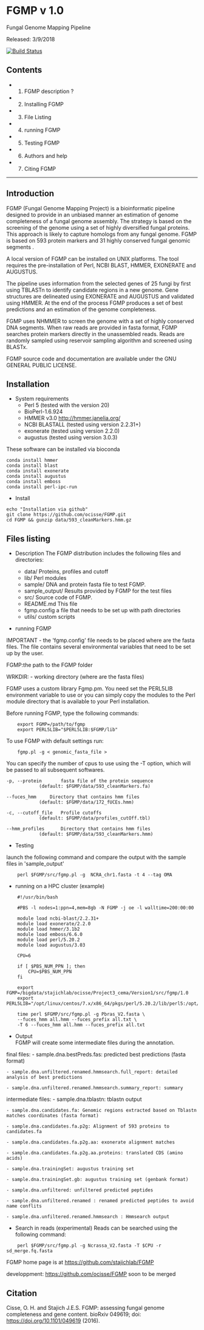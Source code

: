 # FGMP v 1.0
Fungal Genome Mapping Pipeline

Released: 3/9/2018

[![Build Status](https://travis-ci.org/ocisse/FGMP.svg?branch=master)](https://github.com/ocisse/FGMP)

## Contents

+ 1. FGMP description ?
+ 2. Installing FGMP
+ 3. File Listing
+ 4. running FGMP
+ 5. Testing FGMP
+ 6. Authors and help
+ 7. Citing FGMP

----------------------------------------
## Introduction

FGMP (Fungal Genome Mapping Project) is a bioinformatic pipeline designed to 
provide in an unbiased manner an estimation of genome completeness of a fungal
genome assembly. The strategy is based on the screening of the genome using a 
set of highly diversified fungal proteins. This approach is likely to capture homologs from any 
fungal genome. FGMP is based on 593 protein markers and 31 highly conserved fungal genomic segments .  

A local version of FGMP can be installed on UNIX platforms. The tool requires the
pre-installation of Perl, NCBI BLAST, HMMER, EXONERATE and AUGUSTUS. 

The pipeline uses information from the selected genes of 25 fungi by first using TBLASTn to 
identify candidate regions in a new genome. Gene structures are delineated using EXONERATE and AUGUSTUS
and validated using HMMER. At the end of the process FGMP produces a set of best predictions and an estimation of the genome 
completeness. 

FGMP uses NHMMER to screen the genome with a set of highly conserved DNA segments. When raw reads are provided in fasta format, 
FGMP searches protein markers directly in the unassembled reads. Reads are randomly sampled using reservoir sampling
algorithm and screened using BLASTx.

FGMP source code and documentation are available under the GNU GENERAL PUBLIC LICENSE.

## Installation
+ System requirements
	- Perl 5 (tested with the version 20)
	- BioPerl-1.6.924
	- HMMER v3.0    http://hmmer.janelia.org/
	- NCBI BLASTALL (tested using version 2.2.31+)
	- exonerate (tested using version 2.2.0)
	- augustus (tested using version 3.0.3)

These software can be installed via bioconda

```shell
conda install hmmer
conda install blast
conda install exonerate
conda install augustus
conda install emboss
conda install perl-ipc-run
```


+ Install
```shell
echo "Installation via github"
git clone https://github.com/ocisse/FGMP.git
cd FGMP && gunzip data/593_cleanMarkers.hmm.gz
```

## Files listing

+ Description
	The FGMP distribution includes the following files and directories:

	- data/				Proteins, profiles and cutoff
	- lib/				Perl modules
	- sample/			DNA and protein fasta file to test FGMP.
	- sample_output/	Results provided by FGMP for the test files
	- src/				Source code of FGMP.	
	- README.md			This file
	- fgmp.config		a file that needs to be set up with path directories
	- utils/			custom scripts

+ running FGMP

IMPORTANT - the 'fgmp.config' file needs to be placed where are the fasta files.
The file contains several environmental variables that need to be set up by the user.

FGMP:the path to the FGMP folder

WRKDIR:	- working directory	(where are the fasta files)

FGMP uses a custom library Fgmp.pm. You need set the PERL5LIB environment variable 
to use or you can simply copy the modules to the Perl module directory that is 
available to your Perl installation.

Before running FGMP, type the following commands:

```shell
	export FGMP=/path/to/fgmp
	export PERL5LIB="$PERL5LIB:$FGMP/lib"
```

To use FGMP with default settings run:
```shell
	fgmp.pl -g < genomic_fasta_file > 
```

You can specify the number of cpus to use using the -T option, which will be passed
to all subsequent softwares.

	-p, --protein		fasta file of the protein sequence
				(default: $FGMP/data/593_cleanMarkers.fa)

	--fuces_hmm		Directory that contains hmm files
				(default: $FGMP/data/172_fUCEs.hmm)

	-c, --cutoff_file	Profile cutoffs
				(default: $FGMP/data/profiles_cutOff.tbl)
				
	--hmm_profiles		Directory that contains hmm files
				(default: $FGMP/data/593_cleanMarkers.hmm)

	
+ Testing

launch the following command and compare the output with the sample files in 'sample_output'
```shell
	perl $FGMP/src/fgmp.pl -g  NCRA_chr1.fasta -t 4 --tag OMA
```
+ running on a HPC cluster (example)
```shell
	#!/usr/bin/bash

	#PBS -l nodes=1:ppn=4,mem=8gb -N FGMP -j oe -l walltime=200:00:00

	module load ncbi-blast/2.2.31+
	module load exonerate/2.2.0
	module load hmmer/3.1b2
	module load emboss/6.6.0
	module load perl/5.20.2
	module load augustus/3.03

	CPU=6

	if [ $PBS_NUM_PPN ]; then
 		CPU=$PBS_NUM_PPN
	fi

	export FGMP=/bigdata/stajichlab/ocisse/Project3_cema/Version1/src/fgmp/1.0
	export PERL5LIB="/opt/linux/centos/7.x/x86_64/pkgs/perl/5.20.2/lib/perl5:/opt/linux/centos/7.x/x86_64/pkgs/perl/5.20.2/lib/site_perl:/bigdata/stajichlab/ocisse/Project3_cema/Version1/src/fgmp/1.0/lib:$FGMP/lib"

	time perl $FGMP/src/fgmp.pl -g Pbras_V2.fasta \
	--fuces_hmm all.hmm --fuces_prefix all.txt \
	-T 6 --fuces_hmm all.hmm --fuces_prefix all.txt
```
+ Output 	
FGMP will create some intermediate files during the annotation.

final files:
	- sample.dna.bestPreds.fas: predicted best predictions (fasta format)

	- sample.dna.unfiltered.renamed.hmmsearch.full_report: detailed analysis of best predictions

	- sample.dna.unfiltered.renamed.hmmsearch.summary_report: summary

intermediate files: 
	- sample.dna.tblastn: 	tblastn output

	- sample.dna.candidates.fa: Genomic regions extracted based on Tblastn matches coordinates (fasta format)

	- sample.dna.candidates.fa.p2g: Alignment of 593 proteins to candidates.fa

	- sample.dna.candidates.fa.p2g.aa: exonerate alignment matches

	- sample.dna.candidates.fa.p2g.aa.proteins: translated CDS (amino acids)

	- sample.dna.trainingSet: augustus training set

	- sample.dna.trainingSet.gb: augustus training set (genbank format)

	- sample.dna.unfiltered: unfiltered predicted peptides

	- sample.dna.unfiltered.renamed : renamed predicted peptides to avoid name conflits

	- sample.dna.unfiltered.renamed.hmmsearch : Hmmsearch output

+ Search in reads (experimental)
Reads can be searched using the following command:
```shell
	perl $FGMP/src/fgmp.pl -g Ncrassa_V2.fasta -T $CPU -r sd_merge.fq.fasta
```

FGMP home page is at https://github.com/stajichlab/FGMP

developpment:  https://github.com/ocisse/FGMP
soon to be merged 
 
## Citation
Cisse, O. H. and Stajich J.E.S. FGMP: assessing fungal genome completeness and gene content.
bioRxiv 049619; doi: https://doi.org/10.1101/049619 (2016).
